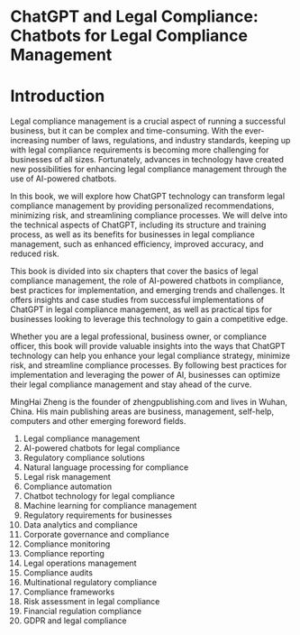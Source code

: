 # ChatGPT and Legal Compliance: Chatbots for Legal Compliance Management

# Introduction

Legal compliance management is a crucial aspect of running a successful business, but it can be complex and time-consuming. With the ever-increasing number of laws, regulations, and industry standards, keeping up with legal compliance requirements is becoming more challenging for businesses of all sizes. Fortunately, advances in technology have created new possibilities for enhancing legal compliance management through the use of AI-powered chatbots.

In this book, we will explore how ChatGPT technology can transform legal compliance management by providing personalized recommendations, minimizing risk, and streamlining compliance processes. We will delve into the technical aspects of ChatGPT, including its structure and training process, as well as its benefits for businesses in legal compliance management, such as enhanced efficiency, improved accuracy, and reduced risk.

This book is divided into six chapters that cover the basics of legal compliance management, the role of AI-powered chatbots in compliance, best practices for implementation, and emerging trends and challenges. It offers insights and case studies from successful implementations of ChatGPT in legal compliance management, as well as practical tips for businesses looking to leverage this technology to gain a competitive edge.

Whether you are a legal professional, business owner, or compliance officer, this book will provide valuable insights into the ways that ChatGPT technology can help you enhance your legal compliance strategy, minimize risk, and streamline compliance processes. By following best practices for implementation and leveraging the power of AI, businesses can optimize their legal compliance management and stay ahead of the curve.

MingHai Zheng is the founder of zhengpublishing.com and lives in Wuhan, China. His main publishing areas are business, management, self-help, computers and other emerging foreword fields.



1. Legal compliance management
2. AI-powered chatbots for legal compliance
3. Regulatory compliance solutions
4. Natural language processing for compliance
5. Legal risk management
6. Compliance automation
7. Chatbot technology for legal compliance
8. Machine learning for compliance management
9. Regulatory requirements for businesses
10. Data analytics and compliance
11. Corporate governance and compliance
12. Compliance monitoring
13. Compliance reporting
14. Legal operations management
15. Compliance audits
16. Multinational regulatory compliance
17. Compliance frameworks
18. Risk assessment in legal compliance
19. Financial regulation compliance
20. GDPR and legal compliance

